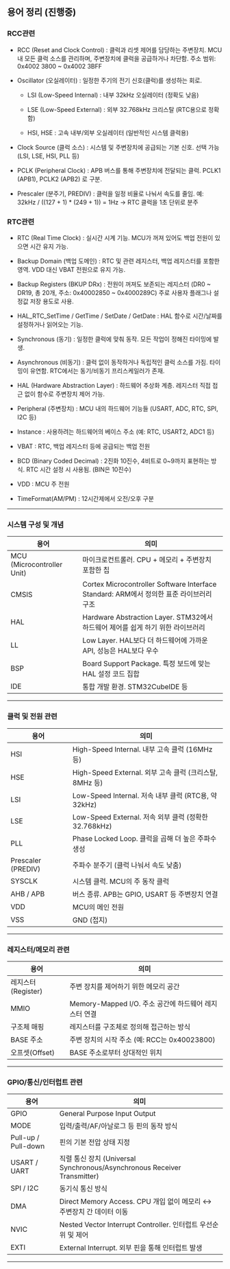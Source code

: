 ## 용어 정리 (진행중)

### RCC관련

- RCC (Reset and Clock Control) : 클럭과 리셋 제어를 담당하는 주변장치.
MCU 내 모든 클럭 소스를 관리하며, 주변장치에 클럭을 공급하거나 차단함.
주소 범위: 0x4002 3800 ~ 0x4002 3BFF

- Oscillator (오실레이터) : 일정한 주기의 전기 신호(클럭)를 생성하는 회로.
  
  - LSI (Low-Speed Internal) : 내부 32kHz 오실레이터 (정확도 낮음)
  
  - LSE (Low-Speed External) : 외부 32.768kHz 크리스탈 (RTC용으로 정확함)
  
  - HSI, HSE : 고속 내부/외부 오실레이터 (일반적인 시스템 클럭용)

- Clock Source (클럭 소스) : 시스템 및 주변장치에 공급되는 기본 신호. 선택 가능 (LSI, LSE, HSI, PLL 등)

- PCLK (Peripheral Clock) : APB 버스를 통해 주변장치에 전달되는 클럭. PCLK1 (APB1), PCLK2 (APB2) 로 구분.

- Prescaler (분주기, PREDIV) : 클럭을 일정 비율로 나눠서 속도를 줄임. 예: 32kHz / ((127 + 1) * (249 + 1)) = 1Hz → RTC 클럭을 1초 단위로 분주

### RTC관련

- RTC (Real Time Clock) : 실시간 시계 기능. MCU가 꺼져 있어도 백업 전원이 있으면 시간 유지 가능.

- Backup Domain (백업 도메인) : RTC 및 관련 레지스터, 백업 레지스터를 포함한 영역. VDD 대신 VBAT 전원으로 유지 가능.

- Backup Registers (BKUP DRx) : 전원이 꺼져도 보존되는 레지스터 (DR0 ~ DR19, 총 20개, 주소: 0x40002850 ~ 0x4000289C) 주로 사용자 플래그나 설정값 저장 용도로 사용.

- HAL_RTC_SetTime / GetTime / SetDate / GetDate : HAL 함수로 시간/날짜를 설정하거나 읽어오는 기능.

- Synchronous (동기) : 일정한 클럭에 맞춰 동작. 모든 작업이 정해진 타이밍에 발생.
  
- Asynchronous (비동기) : 클럭 없이 동작하거나 독립적인 클럭 소스를 가짐. 타이밍이 유연함. RTC에서는 동기/비동기 프리스케일러가 존재.
  
- HAL (Hardware Abstraction Layer) : 하드웨어 추상화 계층. 레지스터 직접 접근 없이 함수로 주변장치 제어 가능.
- Peripheral (주변장치) : MCU 내의 하드웨어 기능들 (USART, ADC, RTC, SPI, I2C 등)
- Instance : 사용하려는 하드웨어의 베이스 주소 (예: RTC, USART2, ADC1 등)
- VBAT : RTC, 백업 레지스터 등에 공급되는 백업 전원
- BCD (Binary Coded Decimal) : 2진화 10진수, 4비트로 0~9까지 표현하는 방식. RTC 시간 설정 시 사용됨. (BIN은 10진수)
- VDD : MCU 주 전원
- TimeFormat(AM/PM) : 12시간제에서 오전/오후 구분
***

### 시스템 구성 및 개념
용어 | 의미
--|--
MCU (Microcontroller Unit) | 마이크로컨트롤러. CPU + 메모리 + 주변장치 포함한 칩
CMSIS | Cortex Microcontroller Software Interface Standard: ARM에서 정의한 표준 라이브러리 구조
HAL | Hardware Abstraction Layer. STM32에서 하드웨어 제어를 쉽게 하기 위한 라이브러리
LL | Low Layer. HAL보다 더 하드웨어에 가까운 API, 성능은 HAL보다 우수
BSP | Board Support Package. 특정 보드에 맞는 HAL 설정 코드 집합
IDE | 통합 개발 환경. STM32CubeIDE 등
***

### 클럭 및 전원 관련
용어 | 의미
--|--
HSI | High-Speed Internal. 내부 고속 클럭 (16MHz 등)
HSE | High-Speed External. 외부 고속 클럭 (크리스탈, 8MHz 등)
LSI | Low-Speed Internal. 저속 내부 클럭 (RTC용, 약 32kHz)
LSE | Low-Speed External. 저속 외부 클럭 (정확한 32.768kHz)
PLL | Phase Locked Loop. 클럭을 곱해 더 높은 주파수 생성
Prescaler (PREDIV) | 주파수 분주기 (클럭 나눠서 속도 낮춤)
SYSCLK | 시스템 클럭. MCU의 주 동작 클럭
AHB / APB | 버스 종류. APB는 GPIO, USART 등 주변장치 연결
VDD | MCU의 메인 전원
VSS | GND (접지)
***

### 레지스터/메모리 관련
용어 | 의미
--|--
레지스터(Register) | 주변 장치를 제어하기 위한 메모리 공간
MMIO | Memory-Mapped I/O. 주소 공간에 하드웨어 레지스터 연결
구조체 매핑 | 레지스터를 구조체로 정의해 접근하는 방식
BASE 주소 | 주변 장치의 시작 주소 (예: RCC는 0x40023800)
오프셋(Offset) | BASE 주소로부터 상대적인 위치
***

### GPIO/통신/인터럽트 관련
용어 | 의미
--|--
GPIO | General Purpose Input Output
MODE | 입력/출력/AF/아날로그 등 핀의 동작 방식
Pull-up / Pull-down | 핀의 기본 전압 상태 지정
USART / UART | 직렬 통신 장치 (Universal Synchronous/Asynchronous Receiver Transmitter)
SPI / I2C | 동기식 통신 방식
DMA | Direct Memory Access. CPU 개입 없이 메모리 ↔ 주변장치 간 데이터 이동
NVIC | Nested Vector Interrupt Controller. 인터럽트 우선순위 및 제어
EXTI | External Interrupt. 외부 핀을 통해 인터럽트 발생
***









